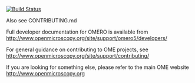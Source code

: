 [![Build Status](https://travis-ci.org/openmicroscopy/openmicroscopy.png)](http://travis-ci.org/openmicroscopy/openmicroscopy)

Also see CONTRIBUTING.md

Full developer documentation for OMERO is available from
http://www.openmicroscopy.org/site/support/omero5/developers/

For general guidance on contributing to OME projects, see
http://www.openmicroscopy.org/site/support/contributing/

If you are looking for something else, please refer to the main OME website
http://www.openmicroscopy.org
